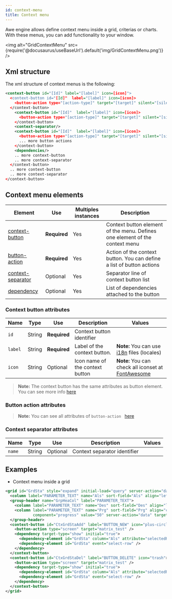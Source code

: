```yaml
---
id: context-menu
title: Context menu
---
```


Awe engine allows define context menu inside a grid, criterias or charts. With these menus, you can add functionality to your window.

<img alt="GridContextMenu" src={require('@docusaurus/useBaseUrl').default('img/GridContextMenu.png')} />

## Xml structure

The xml structure of context menus is the following:

```xml
<context-button id="[Id]" label="[label]" icon=[icon]">
  <context-button id="[Id]"  label="[label]" icon=[icon]>
    <button-action type="[action-type]" target="[target]" silent="[silent]" />
  </context-button>
    <context-button id="[Id]"  label="[label]" icon=[icon]>
      <button-action type="[action-type]" target="[target]" silent="[silent]" />
    </context-button>
    <context-separator/>
    <context-button id="[Id]"  label="[label]" icon=[icon]>
      <button-action type="[action-type]" target="[target]" silent="[silent]" />
      ... more button actions
    </context-button>
    <dependencies/>
    .. more context-button
    .. more context-separator
  </context-button>
  .. more context-button
  .. more context-separator
</context-button>
```

## Context menu elements

| Element     | Use      | Multiples instances    | Description                                        |
| ----------- | ---------|------------------------|----------------------------------------------------|
| [context-button](#context-button-attributes) | **Required** | Yes | Context button element of the menu. Defines one element of the context menu |
| [button-action](#button-action-attributes) | **Required** | Yes | Action of the context button. You can define a list of button actions |
| [context-separator](#context-separator-attributes) | Optional | Yes | Separator line of context button list |
| [dependency](dependencies.md) | Optional | Yes | List of dependencies attached to the button |

### Context button attributes

| Name |  Type | Use | Description     | Values |
| ------ | -------| ---------------------- | ----------------------------------|---------------------------------------- |
|`id`| String | **Required** | Context button identifier ||
|`label`| String | **Required** | Label of the context button. | **Note:** You can use [i18n](i18n-internationalization.md) files (locales) |
|`icon` | String | Optional | Icon name of the context button | **Note:** You can check all iconset at [FontAwesome](http://fontawesome.io/icons/)  |

> **Note:** The context button has the same attributes as button element. You can see more info [here](button.md#button-attributes)

### Button action attributes

> **Note:** You can see all attributes of `button-action ` [here](button.md#button-actions)

### Context separator attributes

| Name |  Type | Use | Description     | Values |
| ------ | -------| ---------------------- | ----------------------------------|---------------------------------------- |
|`name`| String | Optional | Context separator identifier ||

## Examples

- Context menu inside a grid

```xml
<grid id="GrdSta" style="expand" initial-load="query" server-action="data" target-action="QryUniTst" max="30">
  <column label="PARAMETER_TEXT" name="Als" sort-field="Als" align="left" charlength="20" style="separator" />
  <group-header name="GrpHeaCol" label="PARAMETER_TEXT">
    <column label="PARAMETER_TEXT" name="Des" sort-field="Des" align="left" charlength="40" />
    <column label="PARAMETER_TEXT" name="Prg" sort-field="Prg" align="center" charlength="40" 
            component="progress" value="50" server-action="data" target-action="QryChkPrg" />
  </group-header>
  <context-button id="CtxGrdStaAdd" label="BUTTON_NEW" icon="plus-circle" >
    <button-action type="screen" target="matrix_test" />
    <dependency target-type="show" initial="true">
      <dependency-element id="GrdSta" column="Als" attribute="selectedRowValue" condition="!=" value="awemadora02" />
      <dependency-element id="GrdSta" event="select-row" />
    </dependency>
  </context-button>
  <context-button id="CtxGrdStaDel" label="BUTTON_DELETE" icon="trash">
    <button-action type="screen" target="matrix_test" />
    <dependency target-type="show" initial="true">
      <dependency-element id="GrdSta" column="Als" attribute="selectedRowValue" condition="==" value="awemadora02" />
      <dependency-element id="GrdSta" event="select-row" />
    </dependency>
  </context-button>
</grid>
```
